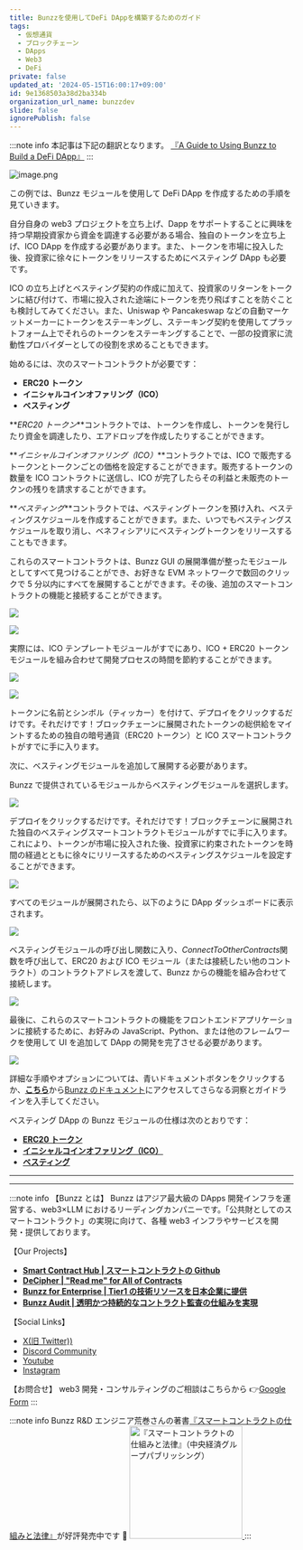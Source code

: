 ```yaml
---
title: Bunzzを使用してDeFi DAppを構築するためのガイド
tags:
  - 仮想通貨
  - ブロックチェーン
  - DApps
  - Web3
  - DeFi
private: false
updated_at: '2024-05-15T16:00:17+09:00'
id: 9e1368503a38d2ba334b
organization_url_name: bunzzdev
slide: false
ignorePublish: false
---
```


:::note info
本記事は下記の翻訳となります。
[『A Guide to Using Bunzz to Build a DeFi DApp』](https://medium.com/@bunzzdev/a-guide-to-using-bunzz-to-build-a-defi-dapp-f11578fe0e8a)
:::

![image.png](https://qiita-image-store.s3.ap-northeast-1.amazonaws.com/0/1926720/0de794e5-0548-0966-f380-66164d644f63.png)

この例では、Bunzz モジュールを使用して DeFi DApp を作成するための手順を見ていきます。

自分自身の web3 プロジェクトを立ち上げ、Dapp をサポートすることに興味を持つ早期投資家から資金を調達する必要がある場合、独自のトークンを立ち上げ、ICO DApp を作成する必要があります。また、トークンを市場に投入した後、投資家に徐々にトークンをリリースするためにベスティング DApp も必要です。

ICO の立ち上げとベスティング契約の作成に加えて、投資家のリターンをトークンに結び付けて、市場に投入された途端にトークンを売り飛ばすことを防ぐことも検討してみてください。また、Uniswap や Pancakeswap などの自動マーケットメーカーにトークンをステーキングし、ステーキング契約を使用してプラットフォーム上でそれらのトークンをステーキングすることで、一部の投資家に流動性プロバイダーとしての役割を求めることもできます。

始めるには、次のスマートコントラクトが必要です：

- **ERC20 トークン**
- **イニシャルコインオファリング（ICO）**
- **ベスティング**

**_ERC20 トークン_**コントラクトでは、トークンを作成し、トークンを発行したり資金を調達したり、エアドロップを作成したりすることができます。

**_イニシャルコインオファリング（ICO）_**コントラクトでは、ICO で販売するトークンとトークンごとの価格を設定することができます。販売するトークンの数量を ICO コントラクトに送信し、ICO が完了したらその利益と未販売のトークンの残りを請求することができます。

**_ベスティング_**コントラクトでは、ベスティングトークンを預け入れ、ベスティングスケジュールを作成することができます。また、いつでもベスティングスケジュールを取り消し、ベネフィシアリにベスティングトークンをリリースすることもできます。

これらのスマートコントラクトは、Bunzz GUI の展開準備が整ったモジュールとしてすべて見つけることができ、お好きな EVM ネットワークで数回のクリックで 5 分以内にすべてを展開することができます。その後、追加のスマートコントラクトの機能と接続することができます。

![](https://miro.medium.com/v2/resize:fit:1400/format:webp/0*b2d3nBuuBntubn4a)

![](https://miro.medium.com/v2/resize:fit:1400/format:webp/0*y7uJP-OoaFl5n0Ah)

実際には、ICO テンプレートモジュールがすでにあり、ICO + ERC20 トークンモジュールを組み合わせて開発プロセスの時間を節約することができます。

![](https://miro.medium.com/v2/resize:fit:1400/format:webp/0*ngJTZF9zxd9waVRU)

![](https://miro.medium.com/v2/resize:fit:1400/format:webp/0*rqWJx90S1_mrXYW2)

トークンに名前とシンボル（ティッカー）を付けて、デプロイをクリックするだけです。それだけです！ブロックチェーンに展開されたトークンの総供給をマイントするための独自の暗号通貨（ERC20 トークン）と ICO スマートコントラクトがすでに手に入ります。

次に、ベスティングモジュールを追加して展開する必要があります。

Bunzz で提供されているモジュールからベスティングモジュールを選択します。

![](https://miro.medium.com/v2/resize:fit:1400/format:webp/0*fBSPl3gbRCZyYp9r)

デプロイをクリックするだけです。それだけです！ブロックチェーンに展開された独自のベスティングスマートコントラクトモジュールがすでに手に入ります。これにより、トークンが市場に投入された後、投資家に約束されたトークンを時間の経過とともに徐々にリリースするためのベスティングスケジュールを設定することができます。

![](https://miro.medium.com/v2/resize:fit:1400/format:webp/0*ggWzOwFN-_3CaLZD)

すべてのモジュールが展開されたら、以下のように DApp ダッシュボードに表示されます。

![](https://miro.medium.com/v2/resize:fit:1400/format:webp/0*7Lwh18HIbktIJAgY)

ベスティングモジュールの呼び出し関数に入り、*ConnectToOtherContracts*関数を呼び出して、ERC20 および ICO モジュール（または接続したい他のコントラクト）のコントラクトアドレスを渡して、Bunzz からの機能を組み合わせて接続します。

![](https://miro.medium.com/v2/resize:fit:1400/format:webp/0*wH1iqLbQ25CxHnK8)

最後に、これらのスマートコントラクトの機能をフロントエンドアプリケーションに接続するために、お好みの JavaScript、Python、または他のフレームワークを使用して UI を追加して DApp の開発を完了させる必要があります。

![](https://miro.medium.com/v2/resize:fit:1400/format:webp/0*39whF2VsS8pBhS4A)

詳細な手順やオプションについては、青いドキュメントボタンをクリックするか、[**こちら**](https://docs.bunzz.dev/product-docs/module/how-to-interact)から[Bunzz のドキュメント](https://docs.bunzz.dev/product-docs/module/how-to-interact)にアクセスしてさらなる洞察とガイドラインを入手してください。

ベスティング DApp の Bunzz モジュールの仕様は次のとおりです：

- [**ERC20 トークン**](https://app.bunzz.dev/module-templates/e4c0005b-bf8c-4309-a16b-4f1e61d6e921)
- [**イニシャルコインオファリング（ICO）**](https://app.bunzz.dev/module-templates/f5038e83-08c0-415e-953d-72a1dd07d111)
- [**ベスティング**](https://app.bunzz.dev/module-templates/62c13015-d05b-4964-ab10-5bcf0f71d1c9)

---

---

:::note info
【Bunzz とは】
Bunzz はアジア最大級の DApps 開発インフラを運営する、web3×LLM におけるリーディングカンパニーです。「公共財としてのスマートコントラクト」の実現に向けて、各種 web3 インフラやサービスを開発・提供しております。

【Our Projects】

- **[Smart Contract Hub | スマートコントラクトの Github](https://www.bunzz.dev/)**
- **[DeCipher | "Read me" for All of Contracts](https://www.bunzz.dev/decipher)**
- **[Bunzz for Enterprise | Tier1 の技術リソースを日本企業に提供](https://enterprise.bunzz.dev/ja)**
- **[Bunzz Audit | 透明かつ持続的なコントラクト監査の仕組みを実現](hhttps://www.bunzz.dev/audit)**

【Social Links】

- [X(旧 Twitter))](https://twitter.com/BunzzDev)
- [Discord Community](https://t.co/6hHgssJdvW)
- [Youtube](https://www.youtube.com/@bunzzdev)
- [Instagram](https://www.instagram.com/bunzzdev/)

【お問合せ】
web3 開発・コンサルティングのご相談はこちらから 👉[Google Form](https://forms.gle/4tgQjWSw2MMMZW6E6)
:::

:::note info
Bunzz R&D エンジニア荒巻さんの著書[『スマートコントラクトの仕組みと法律』](https://amzn.to/3V03sNH)が好評発売中です 📕
<a href="https://amzn.to/3V03sNH" rel="nofollow" referrerpolicy="no-referrer-when-downgrade">
<img
    src="https://m.media-amazon.com/images/I/81wopoZ1K4L._SY522_.jpg"
    alt="『スマートコントラクトの仕組みと法律』（中央経済グループパブリッシング）"
    width="200px"
    height="auto"
    Style="border: 0px;"
  />
</a>
:::
